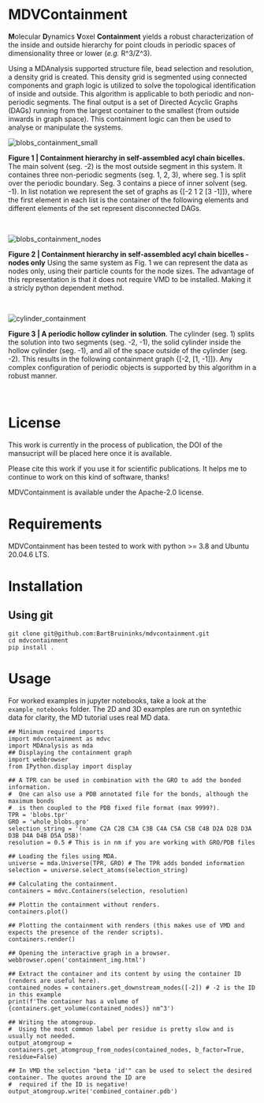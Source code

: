 # MDVContainment
**M**olecular **D**ynamics **V**oxel **Containment** yields a robust characterization of the inside and outside hierarchy for point clouds in periodic spaces of dimensionality three or lower (*e.g.* R^3/Z^3).

Using a MDAnalysis supported structure file, bead selection and resolution, a density grid is created. This density grid is segmented using connected components and graph logic is utilized to solve the topological identification of inside and outside. This algorithm is applicable to both periodic and non-periodic segments. The final output is a set of Directed Acyclic Graphs (DAGs) running from the largest container to the smallest (from outside inwards in graph space). This containment logic can then be used to analyse or manipulate the systems.

![blobs_containment_small](https://github.com/BartBruininks/mdvcontainment/assets/1488903/be5fff63-a967-47c2-a933-a3ecb7dcd5de)

**Figure 1 | Containment hierarchy in self-assembled acyl chain bicelles.** The main solvent (seg. -2) is the most outside segment in this system. It containes three non-periodic segments (seg. 1, 2, 3), where seg. 1 is split over the periodic boundary. Seg. 3 contains a piece of inner solvent (seg. -1). In list notation we represent the set of graphs as {[-2 1 2 [3 -1]]}, where the first element in each list is the container of the following elements and different elements of the set represent disconnected DAGs.

$~$

![blobs_containment_nodes](https://github.com/BartBruininks/mdvcontainment/assets/1488903/3769a16d-1beb-45a1-8e98-6e9eac088a4a)

**Figure 2 | Containment hierarchy in self-assembled acyl chain bicelles - nodes only** Using the same system as Fig. 1 we can represent the data as nodes only, using their particle counts for the node sizes. The advantage of this representation is that it does not require VMD to be installed. Making it a stricly python dependent method.

$~$

![cylinder_containment](https://github.com/BartBruininks/mdvcontainment/assets/1488903/da3d8cdb-682f-4fe3-b7dc-bced188b390d)
 
**Figure 3 | A periodic hollow cylinder in solution**. The cylinder (seg. 1) splits the solution into two segments (seg. -2, -1), the solid cylinder inside the hollow cylinder (seg. -1), and all of the space outside of the cylinder (seg. -2). This results in the following containment graph {[-2, [1, -1]]}. Any complex configuration of periodic objects is supported by this algorithm in a robust manner.

$~$

# License
This work is currently in the process of publication, the DOI of the mansucript will be placed here once it is available. 

Please cite this work if you use it for scientific publications. It helps me to continue to work on this kind of software, thanks!

MDVContainment is available under the Apache-2.0 license.

# Requirements
MDVContainment has been tested to work with python >= 3.8 and Ubuntu 20.04.6 LTS. 

# Installation
## Using git
```
git clone git@github.com:BartBruininks/mdvcontainment.git
cd mdvcontainment
pip install .
```
# Usage
For worked examples in jupyter notebooks, take a look at the `example_notebooks` folder. The 2D and 3D examples are run on syntethic data for clarity, the MD tutorial uses real MD data.
```
## Minimum required imports
import mdvcontainment as mdvc
import MDAnalysis as mda
## Displaying the containment graph
import webbrowser
from IPython.display import display

## A TPR can be used in combination with the GRO to add the bonded information.
#  One can also use a PDB annotated file for the bonds, although the maximum bonds
#  is then coupled to the PDB fixed file format (max 9999?).
TPR = 'blobs.tpr'
GRO = 'whole_blobs.gro'
selection_string = '(name C2A C2B C3A C3B C4A C5A C5B C4B D2A D2B D3A D3B D4A D4B D5A D5B)'
resolution = 0.5 # This is in nm if you are working with GRO/PDB files

## Loading the files using MDA.
universe = mda.Universe(TPR, GRO) # The TPR adds bonded information
selection = universe.select_atoms(selection_string)

## Calculating the containment.
containers = mdvc.Containers(selection, resolution)

## Plottin the containment without renders.
containers.plot()

## Plotting the containment with renders (this makes use of VMD and expects the presence of the render scripts).
containers.render()

## Opening the interactive graph in a browser.
webbrowser.open('containment_img.html')

## Extract the container and its content by using the container ID (renders are useful here).
contained_nodes = containers.get_downstream_nodes([-2]) # -2 is the ID in this example
print(f'The container has a volume of {containers.get_volume(contained_nodes)} nm^3')

## Writing the atomgroup. 
#  Using the most common label per residue is pretty slow and is usually not needed.
output_atomgroup = containers.get_atomgroup_from_nodes(contained_nodes, b_factor=True, residue=False)

## In VMD the selection "beta 'id'" can be used to select the desired container. The quotes around the ID are
#  required if the ID is negative! 
output_atomgroup.write('combined_container.pdb')
```

